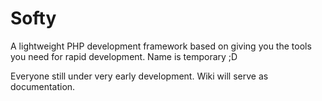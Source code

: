 Softy
=====

A lightweight PHP development framework based on giving you the tools you need for rapid development. Name is temporary ;D  
  
  
  
Everyone still under very early development. Wiki will serve as documentation.